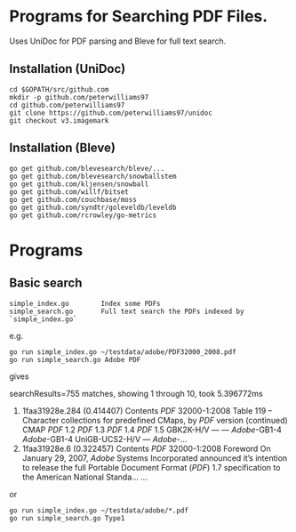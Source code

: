 Programs for Searching PDF Files.
================================

Uses UniDoc for PDF parsing and Bleve for full text search.

Installation (UniDoc)
---------------------
	cd $GOPATH/src/github.com
	mkdir -p github.com/peterwilliams97
	cd github.com/peterwilliams97
	git clone https://github.com/peterwilliams97/unidoc
	git checkout v3.imagemark

Installation (Bleve)
--------------------
	go get github.com/blevesearch/bleve/...
	go get github.com/blevesearch/snowballstem
	go get github.com/kljensen/snowball
	go get github.com/willf/bitset
	go get github.com/couchbase/moss
	go get github.com/syndtr/goleveldb/leveldb
	go get github.com/rcrowley/go-metrics

Programs
========
Basic search
------------
	simple_index.go        Index some PDFs
	simple_search.go       Full text search the PDFs indexed by `simple_index.go`

e.g.

	go run simple_index.go ~/testdata/adobe/PDF32000_2008.pdf
	go run simple_search.go Adobe PDF

gives

searchResults=755 matches, showing 1 through 10, took 5.396772ms
1. 1faa31928e.284 (0.414407)
	Contents
		<em>PDF</em> 32000-1:2008
Table 119 –  Character collections for predefined CMaps, by <em>PDF</em> version  (continued)
CMAP <em>PDF</em> 1.2 <em>PDF</em> 1.3 <em>PDF</em> 1.4 <em>PDF</em> 1.5
GBK2K-H/V — — <em>Adobe</em>-GB1-4 <em>Adobe</em>-GB1-4
UniGB-UCS2-H/V — <em>Adobe</em>-…
2. 1faa31928e.6 (0.322457)
	Contents
		<em>PDF</em> 32000-1:2008
Foreword
On January 29, 2007, <em>Adobe</em> Systems Incorporated announced it’s intention to release the full Portable
Document Format (<em>PDF</em>) 1.7 specification to the American National Standa…
...

or

	go run simple_index.go ~/testdata/adobe/*.pdf
	go run simple_search.go Type1
